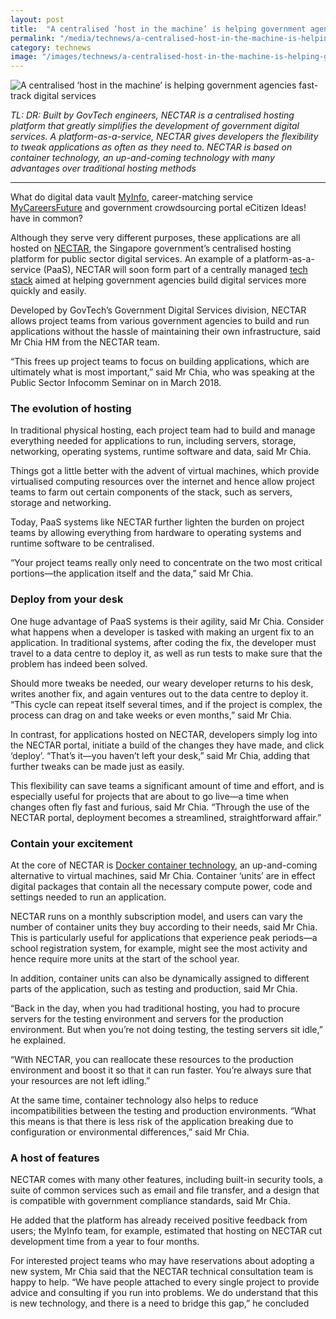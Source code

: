 ```yaml
---
layout: post
title:  "A centralised ‘host in the machine’ is helping government agencies fast-track digital services"
permalink: "/media/technews/a-centralised-host-in-the-machine-is-helping-government-agencies-fast-track-digital-services"
category: technews
image: "/images/technews/a-centralised-host-in-the-machine-is-helping-government-agencies-fast-track-digital-services-part-1.png"
---
```


![A centralised ‘host in the machine’ is helping government agencies fast-track digital services]({{site.baseurl}}/images/technews/a-centralised-host-in-the-machine-is-helping-government-agencies-fast-track-digital-services-part-1.png)

*TL: DR: Built by GovTech engineers, NECTAR is a centralised hosting platform that greatly simplifies the development of government digital services. A platform-as-a-service, NECTAR gives developers the flexibility to tweak applications as often as they need to. NECTAR is based on container technology, an up-and-coming technology with many advantages over traditional hosting methods*

---

What do digital data vault [MyInfo](https://www.tech.gov.sg/-/media/GovTech/Media-Room/Media-Releases/2016/1007_Newly-launched-GovTech/2-MyInfo-Factsheet.pdf), career-matching service [MyCareersFuture](https://www.mycareersfuture.sg/) and government crowdsourcing portal eCitizen Ideas! have in common? 

Although they serve very different purposes, these applications are all hosted on [NECTAR](https://blog.gds-gov.tech/nectar-10e0eb1581cf), the Singapore government’s centralised hosting platform for public sector digital services. An example of a platform-as-a-service (PaaS), NECTAR will soon form part of a centrally managed [tech stack](https://govinsider.asia/security/wigt-jacqueline-poh-chief-executive-govtech-singapore/) aimed at helping government agencies build digital services more quickly and easily. 

Developed by GovTech’s Government Digital Services division, NECTAR allows project teams from various government agencies to build and run applications without the hassle of maintaining their own infrastructure, said Mr Chia HM from the NECTAR team. 

“This frees up project teams to focus on building applications, which are ultimately what is most important,” said Mr Chia, who was speaking at the Public Sector Infocomm Seminar on in March 2018.  

### **The evolution of hosting**
In traditional physical hosting, each project team had to build and manage everything needed for applications to run, including servers, storage, networking, operating systems, runtime software and data, said Mr Chia.

Things got a little better with the advent of virtual machines, which provide virtualised computing resources over the internet and hence allow project teams to farm out certain components of the stack, such as servers, storage and networking.  

Today, PaaS systems like NECTAR further lighten the burden on project teams by allowing everything from hardware to operating systems and runtime software to be centralised. 

“Your project teams really only need to concentrate on the two most critical portions—the application itself and the data,” said Mr Chia.  

### **Deploy from your desk**
One huge advantage of PaaS systems is their agility, said Mr Chia. Consider what happens when a developer is tasked with making an urgent fix to an application. In traditional systems, after coding the fix, the developer must travel to a data centre to deploy it, as well as run tests to make sure that the problem has indeed been solved.

Should more tweaks be needed, our weary developer returns to his desk, writes another fix, and again ventures out to the data centre to deploy it. “This cycle can repeat itself several times, and if the project is complex, the process can drag on and take weeks or even months,” said Mr Chia. 

In contrast, for applications hosted on NECTAR, developers simply log into the NECTAR portal, initiate a build of the changes they have made, and click ‘deploy’. “That’s it—you haven’t left your desk,” said Mr Chia, adding that further tweaks can be made just as easily. 

This flexibility can save teams a significant amount of time and effort, and is especially useful for projects that are about to go live—a time when changes often fly fast and furious, said Mr Chia. “Through the use of the NECTAR portal, deployment becomes a streamlined, straightforward affair.”

### **Contain your excitement**
At the core of NECTAR is [Docker container technology](https://www.docker.com/resources/what-container), an up-and-coming alternative to virtual machines, said Mr Chia. Container ‘units’ are in effect digital packages that contain all the necessary compute power, code and settings needed to run an application. 

NECTAR runs on a monthly subscription model, and users can vary the number of container units they buy according to their needs, said Mr Chia. This is particularly useful for applications that experience peak periods—a school registration system, for example, might see the most activity and hence require more units at the start of the school year. 

In addition, container units can also be dynamically assigned to different parts of the application, such as testing and production, said Mr Chia. 

“Back in the day, when you had traditional hosting, you had to procure servers for the testing environment and servers for the production environment. But when you’re not doing testing, the testing servers sit idle,” he explained. 

“With NECTAR, you can reallocate these resources to the production environment and boost it so that it can run faster. You’re always sure that your resources are not left idling.” 

At the same time, container technology also helps to reduce incompatibilities between the testing and production environments. “What this means is that there is less risk of the application breaking due to configuration or environmental differences,” said Mr Chia. 

### **A host of features**
NECTAR comes with many other features, including built-in security tools, a suite of common services such as email and file transfer, and a design that is compatible with government compliance standards, said Mr Chia. 

He added that the platform has already received positive feedback from users; the MyInfo team, for example, estimated that hosting on NECTAR cut development time from a year to four months. 

For interested project teams who may have reservations about adopting a new system, Mr Chia said that the NECTAR technical consultation team is happy to help. “We have people attached to every single project to provide advice and consulting if you run into problems. We do understand that this is new technology, and there is a need to bridge this gap,” he concluded
